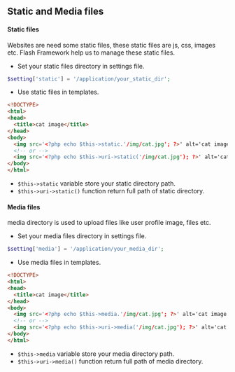 ## Static and Media files

#### Static files

  Websites are need some static files, these static files are js, css, images etc. Flash Framework help us to manage these static files.

  - Set your static files directory in settings file.

```php
$setting['static'] = '/application/your_static_dir';
```

  - Use static files in templates.

```html
<!DOCTYPE>
<html>
<head>
  <title>cat image</title>
</head>
<body>
  <img src='<?php echo $this->static.'/img/cat.jpg'; ?>' alt='cat image'/>
  <!-- or -->
  <img src='<?php echo $this->uri->static('/img/cat.jpg'); ?>' alt='cat image'/>
</body>
</html>
```

  - `$this->static` variable store your static directory path.
  - `$this->uri->static()` function return full path of static directory.

#### Media files

  media directory is used to upload files like user profile image, files etc.

  - Set your media files directory in settings file.

```php
$setting['media'] = '/application/your_media_dir';
```
  - Use media files in templates.

```html
<!DOCTYPE>
<html>
<head>
  <title>cat image</title>
</head>
<body>
  <img src='<?php echo $this->media.'/img/cat.jpg'; ?>' alt='cat image'/>
  <!-- or -->
  <img src='<?php echo $this->uri->media('/img/cat.jpg'); ?>' alt='cat image'/>
</body>
</html>
```

  - `$this->media` variable store your media directory path.
  - `$this->uri->media()` function return full path of media directory.
